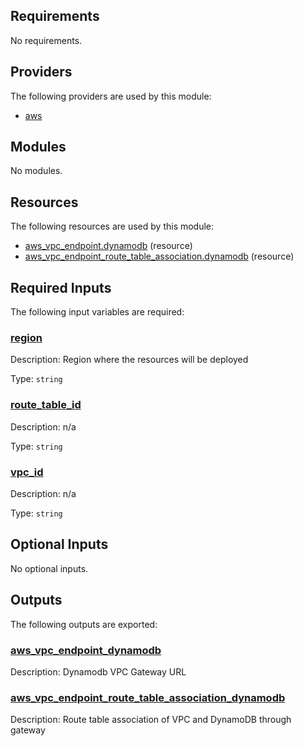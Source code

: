 <!-- BEGIN_TF_DOCS -->
## Requirements

No requirements.

## Providers

The following providers are used by this module:

- <a name="provider_aws"></a> [aws](#provider\_aws)

## Modules

No modules.

## Resources

The following resources are used by this module:

- [aws_vpc_endpoint.dynamodb](https://registry.terraform.io/providers/hashicorp/aws/latest/docs/resources/vpc_endpoint) (resource)
- [aws_vpc_endpoint_route_table_association.dynamodb](https://registry.terraform.io/providers/hashicorp/aws/latest/docs/resources/vpc_endpoint_route_table_association) (resource)

## Required Inputs

The following input variables are required:

### <a name="input_region"></a> [region](#input\_region)

Description: Region where the resources will be deployed

Type: `string`

### <a name="input_route_table_id"></a> [route\_table\_id](#input\_route\_table\_id)

Description: n/a

Type: `string`

### <a name="input_vpc_id"></a> [vpc\_id](#input\_vpc\_id)

Description: n/a

Type: `string`

## Optional Inputs

No optional inputs.

## Outputs

The following outputs are exported:

### <a name="output_aws_vpc_endpoint_dynamodb"></a> [aws\_vpc\_endpoint\_dynamodb](#output\_aws\_vpc\_endpoint\_dynamodb)

Description: Dynamodb VPC Gateway URL

### <a name="output_aws_vpc_endpoint_route_table_association_dynamodb"></a> [aws\_vpc\_endpoint\_route\_table\_association\_dynamodb](#output\_aws\_vpc\_endpoint\_route\_table\_association\_dynamodb)

Description: Route table association of VPC and DynamoDB through gateway
<!-- END_TF_DOCS -->